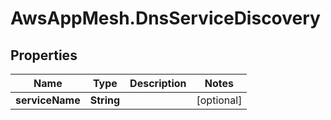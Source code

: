 # AwsAppMesh.DnsServiceDiscovery

## Properties

Name | Type | Description | Notes
------------ | ------------- | ------------- | -------------
**serviceName** | **String** |  | [optional] 


